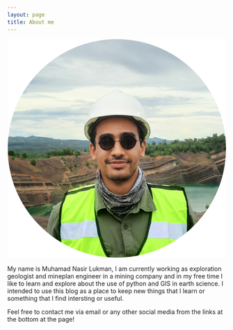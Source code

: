 ```yaml
---
layout: page
title: About me
---
```

<div style="text-align:center"><img src="/img/profile_picture.png" /></div>

My name is Muhamad Nasir Lukman, I am currently working as exploration geologist and mineplan engineer in a mining company and in my free time I like to learn and explore about the use of python and GIS in earth science. I intended to use this blog as a place to keep new things that I learn or something that I find intersting or useful. 

Feel free to contact me via email or any other social media from the links at the bottom at the page!


